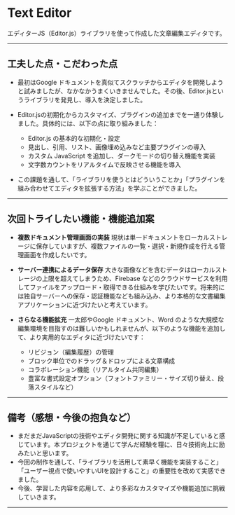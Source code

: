 # Text Editor

エディターJS（Editor.js）ライブラリを使って作成した文章編集エディタです。

---

## 工夫した点・こだわった点

* 最初はGoogle ドキュメントを真似てスクラッチからエディタを開発しようと試みましたが、なかなかうまくいきませんでした。その後、Editor.jsというライブラリを発見し、導入を決定しました。
* Editor.jsの初期化からカスタマイズ、プラグインの追加までを一通り体験しました。具体的には、以下の点に取り組みました：

  * Editor.js の基本的な初期化・設定
  * 見出し、引用、リスト、画像埋め込みなど主要プラグインの導入
  * カスタム JavaScript を追加し、ダークモードの切り替え機能を実装
  * 文字数カウントをリアルタイムで反映させる機能を導入
* この課題を通して、「ライブラリを使うとはどういうことか」「プラグインを組み合わせてエディタを拡張する方法」を学ぶことができました。

---

## 次回トライしたい機能・機能追加案

* **複数ドキュメント管理画面の実装**
  現状は単一ドキュメントをローカルストレージに保存していますが、複数ファイルの一覧・選択・新規作成を行える管理画面を作成したいです。
* **サーバー連携によるデータ保存**
  大きな画像などを含むデータはローカルストレージの上限を超えてしまうため、Firebase などのクラウドサービスを利用してファイルをアップロード・取得できる仕組みを学びたいです。将来的には独自サーバーへの保存・認証機能なども組み込み、より本格的な文書編集アプリケーションに近づけたいと考えています。
* **さらなる機能拡充**
  一太郎やGoogle ドキュメント、Word のような大規模な編集環境を目指すのは難しいかもしれませんが、以下のような機能を追加して、より実用的なエディタに近づけたいです：

  * リビジョン（編集履歴）の管理
  * ブロック単位でのドラッグ＆ドロップによる文章構成
  * コラボレーション機能（リアルタイム共同編集）
  * 豊富な書式設定オプション（フォントファミリー・サイズ切り替え、段落スタイルなど）

---

## 備考（感想・今後の抱負など）

* まだまだJavaScriptの技術やエディタ開発に関する知識が不足していると感じています。本プロジェクトを通じて学んだ経験を糧に、日々技術向上に励みたいと思います。
* 今回の制作を通して、「ライブラリを活用して素早く機能を実装すること」「ユーザー視点で使いやすいUIを設計すること」の重要性を改めて実感できました。
* 今後、学習した内容を応用して、より多彩なカスタマイズや機能追加に挑戦していきます。

---
